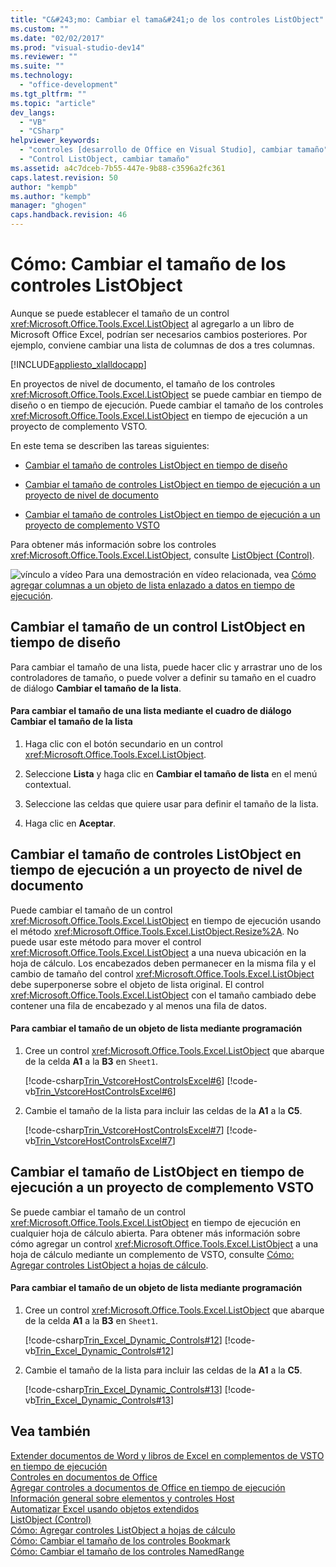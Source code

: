 ```yaml
---
title: "C&#243;mo: Cambiar el tama&#241;o de los controles ListObject"
ms.custom: ""
ms.date: "02/02/2017"
ms.prod: "visual-studio-dev14"
ms.reviewer: ""
ms.suite: ""
ms.technology: 
  - "office-development"
ms.tgt_pltfrm: ""
ms.topic: "article"
dev_langs: 
  - "VB"
  - "CSharp"
helpviewer_keywords: 
  - "controles [desarrollo de Office en Visual Studio], cambiar tamaño"
  - "Control ListObject, cambiar tamaño"
ms.assetid: a4c7dceb-7b55-447e-9b88-c3596a2fc361
caps.latest.revision: 50
author: "kempb"
ms.author: "kempb"
manager: "ghogen"
caps.handback.revision: 46
---
```

# C&#243;mo: Cambiar el tama&#241;o de los controles ListObject
  Aunque se puede establecer el tamaño de un control <xref:Microsoft.Office.Tools.Excel.ListObject> al agregarlo a un libro de Microsoft Office Excel, podrían ser necesarios cambios posteriores. Por ejemplo, conviene cambiar una lista de columnas de dos a tres columnas.  
  
 [!INCLUDE[appliesto_xlalldocapp](../vsto/includes/appliesto-xlalldocapp-md.md)]  
  
 En proyectos de nivel de documento, el tamaño de los controles <xref:Microsoft.Office.Tools.Excel.ListObject> se puede cambiar en tiempo de diseño o en tiempo de ejecución. Puede cambiar el tamaño de los controles <xref:Microsoft.Office.Tools.Excel.ListObject> en tiempo de ejecución a un proyecto de complemento VSTO.  
  
 En este tema se describen las tareas siguientes:  
  
-   [Cambiar el tamaño de controles ListObject en tiempo de diseño](#designtime)  
  
-   [Cambiar el tamaño de controles ListObject en tiempo de ejecución a un proyecto de nivel de documento](#runtimedoclevel)  
  
-   [Cambiar el tamaño de controles ListObject en tiempo de ejecución a un proyecto de complemento VSTO](#runtimeaddin)  
  
 Para obtener más información sobre los controles <xref:Microsoft.Office.Tools.Excel.ListObject>, consulte [ListObject &#40;Control&#41;](../vsto/listobject-control.md).  
  
 ![vínculo a vídeo](~/docs/data-tools/media/playvideo.gif "vínculo a vídeo") Para una demostración en vídeo relacionada, vea [Cómo agregar columnas a un objeto de lista enlazado a datos en tiempo de ejecución](http://go.microsoft.com/fwlink/?LinkID=130318).  
  
##  <a name="designtime"></a> Cambiar el tamaño de un control ListObject en tiempo de diseño  
 Para cambiar el tamaño de una lista, puede hacer clic y arrastrar uno de los controladores de tamaño, o puede volver a definir su tamaño en el cuadro de diálogo **Cambiar el tamaño de la lista**.  
  
#### Para cambiar el tamaño de una lista mediante el cuadro de diálogo Cambiar el tamaño de la lista  
  
1.  Haga clic con el botón secundario en un control <xref:Microsoft.Office.Tools.Excel.ListObject>.  
  
2.  Seleccione **Lista** y haga clic en **Cambiar el tamaño de lista** en el menú contextual.  
  
3.  Seleccione las celdas que quiere usar para definir el tamaño de la lista.  
  
4.  Haga clic en **Aceptar**.  
  
##  <a name="runtimedoclevel"></a> Cambiar el tamaño de controles ListObject en tiempo de ejecución a un proyecto de nivel de documento  
 Puede cambiar el tamaño de un control <xref:Microsoft.Office.Tools.Excel.ListObject> en tiempo de ejecución usando el método <xref:Microsoft.Office.Tools.Excel.ListObject.Resize%2A>. No puede usar este método para mover el control <xref:Microsoft.Office.Tools.Excel.ListObject> a una nueva ubicación en la hoja de cálculo. Los encabezados deben permanecer en la misma fila y el cambio de tamaño del control <xref:Microsoft.Office.Tools.Excel.ListObject> debe superponerse sobre el objeto de lista original. El control <xref:Microsoft.Office.Tools.Excel.ListObject> con el tamaño cambiado debe contener una fila de encabezado y al menos una fila de datos.  
  
#### Para cambiar el tamaño de un objeto de lista mediante programación  
  
1.  Cree un control <xref:Microsoft.Office.Tools.Excel.ListObject> que abarque de la celda **A1** a la **B3** en `Sheet1`.  
  
     [!code-csharp[Trin_VstcoreHostControlsExcel#6](../snippets/csharp/VS_Snippets_OfficeSP/Trin_VstcoreHostControlsExcel/CS/Sheet1.cs#6)]
     [!code-vb[Trin_VstcoreHostControlsExcel#6](../snippets/visualbasic/VS_Snippets_OfficeSP/Trin_VstcoreHostControlsExcel/VB/Sheet1.vb#6)]  
  
2.  Cambie el tamaño de la lista para incluir las celdas de la **A1** a la **C5**.  
  
     [!code-csharp[Trin_VstcoreHostControlsExcel#7](../snippets/csharp/VS_Snippets_OfficeSP/Trin_VstcoreHostControlsExcel/CS/Sheet1.cs#7)]
     [!code-vb[Trin_VstcoreHostControlsExcel#7](../snippets/visualbasic/VS_Snippets_OfficeSP/Trin_VstcoreHostControlsExcel/VB/Sheet1.vb#7)]  
  
##  <a name="runtimeaddin"></a> Cambiar el tamaño de ListObject en tiempo de ejecución a un proyecto de complemento VSTO  
 Se puede cambiar el tamaño de un control <xref:Microsoft.Office.Tools.Excel.ListObject> en tiempo de ejecución en cualquier hoja de cálculo abierta. Para obtener más información sobre cómo agregar un control <xref:Microsoft.Office.Tools.Excel.ListObject> a una hoja de cálculo mediante un complemento de VSTO, consulte [Cómo: Agregar controles ListObject a hojas de cálculo](../vsto/how-to-add-listobject-controls-to-worksheets.md).  
  
#### Para cambiar el tamaño de un objeto de lista mediante programación  
  
1.  Cree un control <xref:Microsoft.Office.Tools.Excel.ListObject> que abarque de la celda **A1** a la **B3** en `Sheet1`.  
  
     [!code-csharp[Trin_Excel_Dynamic_Controls#12](../snippets/csharp/VS_Snippets_OfficeSP/Trin_Excel_Dynamic_Controls/CS/ThisAddIn.cs#12)]
     [!code-vb[Trin_Excel_Dynamic_Controls#12](../snippets/visualbasic/VS_Snippets_OfficeSP/Trin_Excel_Dynamic_Controls/VB/ThisAddIn.vb#12)]  
  
2.  Cambie el tamaño de la lista para incluir las celdas de la **A1** a la **C5**.  
  
     [!code-csharp[Trin_Excel_Dynamic_Controls#13](../snippets/csharp/VS_Snippets_OfficeSP/Trin_Excel_Dynamic_Controls/CS/ThisAddIn.cs#13)]
     [!code-vb[Trin_Excel_Dynamic_Controls#13](../snippets/visualbasic/VS_Snippets_OfficeSP/Trin_Excel_Dynamic_Controls/VB/ThisAddIn.vb#13)]  
  
## Vea también  
 [Extender documentos de Word y libros de Excel en complementos de VSTO en tiempo de ejecución](../vsto/extending-word-documents-and-excel-workbooks-in-vsto-add-ins-at-run-time.md)   
 [Controles en documentos de Office](../vsto/controls-on-office-documents.md)   
 [Agregar controles a documentos de Office en tiempo de ejecución](../vsto/adding-controls-to-office-documents-at-run-time.md)   
 [Información general sobre elementos y controles Host](../vsto/host-items-and-host-controls-overview.md)   
 [Automatizar Excel usando objetos extendidos](../vsto/automating-excel-by-using-extended-objects.md)   
 [ListObject &#40;Control&#41;](../vsto/listobject-control.md)   
 [Cómo: Agregar controles ListObject a hojas de cálculo](../vsto/how-to-add-listobject-controls-to-worksheets.md)   
 [Cómo: Cambiar el tamaño de los controles Bookmark](../vsto/how-to-resize-bookmark-controls.md)   
 [Cómo: Cambiar el tamaño de los controles NamedRange](../vsto/how-to-resize-namedrange-controls.md)  
  
  